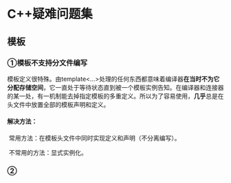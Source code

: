# C++疑难问题集

## 模板

### **①模板不支持分文件编写**

​	模板定义很特殊。由template<...>处理的任何东西都意味着编译器**在当时不为它分配存储空间**，它一直处于等待状态直到被一个模板实例告知。在编译器和连接器的某一处，有一机制能去掉指定模板的多重定义。所以为了容易使用，**几乎**总是在头文件中放置全部的模板声明和定义。

#### 解决方法：

​	常用方法：在模板头文件中同时实现定义和声明（不分离编写）。

​	不常用的方法：显式实例化。

### ②







